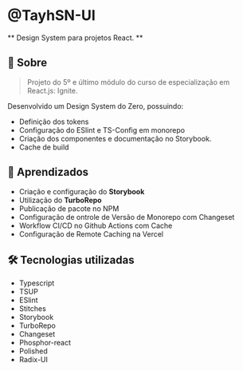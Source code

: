 # @TayhSN-UI

** Design System para projetos React. **

## 📑 Sobre

> Projeto do 5º e último módulo do curso de especialização em React.js: Ignite.

Desenvolvido um Design System do Zero, possuindo:

- Definição dos tokens
- Configuração do ESlint e TS-Config em monorepo
- Criação dos componentes e documentação no Storybook.
- Cache de build

## 🧠 Aprendizados

- Criação e configuração do **Storybook**
- Utilização do **TurboRepo**
- Publicação de pacote no NPM
- Configuração de ontrole de Versão de Monorepo com Changeset
- Workflow CI/CD no Github Actions com Cache
- Configuração de Remote Caching na Vercel

## 🛠 Tecnologias utilizadas

- Typescript
- TSUP
- ESlint
- Stitches
- Storybook
- TurboRepo
- Changeset
- Phosphor-react
- Polished
- Radix-UI
